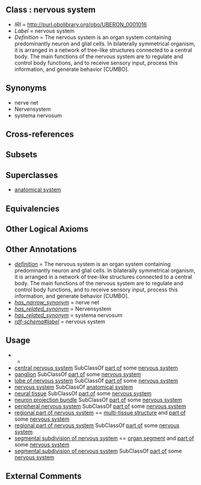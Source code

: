 
## Class : nervous system

 * *IRI* = http://purl.obolibrary.org/obo/UBERON_0001016
 * *Label* = nervous system
 * *Definition* = The nervous system is an organ system containing predominantly neuron and glial cells. In bilaterally symmetrical organism, it is arranged in a network of tree-like structures connected to a central body. The main functions of the nervous system are to regulate and control body functions, and to receive sensory input, process this information, and generate behavior [CUMBO].

## Synonyms

 * nerve net
 * Nervensystem
 * systema nervosum

## Cross-references


## Subsets


## Superclasses

 * [anatomical system](../../UBERON/67/UBERON_0000467.md)

## Equivalencies


## Other Logical Axioms


## Other Annotations

 * *[definition](../../IAO/15/IAO_0000115.md)* = The nervous system is an organ system containing predominantly neuron and glial cells. In bilaterally symmetrical organism, it is arranged in a network of tree-like structures connected to a central body. The main functions of the nervous system are to regulate and control body functions, and to receive sensory input, process this information, and generate behavior [CUMBO].
 * *[has_narrow_synonym](../../ym/oboInOwl#hasNarrowSynonym.md)* = nerve net
 * *[has_related_synonym](../../ym/oboInOwl#hasRelatedSynonym.md)* = Nervensystem
 * *[has_related_synonym](../../ym/oboInOwl#hasRelatedSynonym.md)* = systema nervosum
 * *[rdf-schema#label](../../el/rdf-schema#label.md)* = nervous system

## Usage

 * -
 * [central nervous system](../../UBERON/17/UBERON_0001017.md) SubClassOf [part of](../../BFO/50/BFO_0000050.md) some [nervous system](../../UBERON/16/UBERON_0001016.md)
 * [ganglion](../../UBERON/45/UBERON_0000045.md) SubClassOf [part of](../../BFO/50/BFO_0000050.md) some [nervous system](../../UBERON/16/UBERON_0001016.md)
 * [lobe of nervous system](../../CEPH/94/CEPH_0000294.md) SubClassOf [part of](../../BFO/50/BFO_0000050.md) some [nervous system](../../UBERON/16/UBERON_0001016.md)
 * [nervous system](../../UBERON/16/UBERON_0001016.md) SubClassOf [anatomical system](../../UBERON/67/UBERON_0000467.md)
 * [neural tissue](../../UBERON/14/UBERON_0003714.md) SubClassOf [part of](../../BFO/50/BFO_0000050.md) some [nervous system](../../UBERON/16/UBERON_0001016.md)
 * [neuron projection bundle](../../UBERON/22/UBERON_0000122.md) SubClassOf [part of](../../BFO/50/BFO_0000050.md) some [nervous system](../../UBERON/16/UBERON_0001016.md)
 * [peripheral nervous system](../../UBERON/10/UBERON_0000010.md) SubClassOf [part of](../../BFO/50/BFO_0000050.md) some [nervous system](../../UBERON/16/UBERON_0001016.md)
 * [regional part of nervous system](../../UBERON/73/UBERON_0000073.md) == [multi-tissue structure](../../UBERON/81/UBERON_0000481.md) and [part of](../../BFO/50/BFO_0000050.md) some [nervous system](../../UBERON/16/UBERON_0001016.md)
 * [regional part of nervous system](../../UBERON/73/UBERON_0000073.md) SubClassOf [part of](../../BFO/50/BFO_0000050.md) some [nervous system](../../UBERON/16/UBERON_0001016.md)
 * [segmental subdivision of nervous system](../../UBERON/32/UBERON_0004732.md) == [organ segment](../../UBERON/63/UBERON_0000063.md) and [part of](../../BFO/50/BFO_0000050.md) some [nervous system](../../UBERON/16/UBERON_0001016.md)
 * [segmental subdivision of nervous system](../../UBERON/32/UBERON_0004732.md) SubClassOf [part of](../../BFO/50/BFO_0000050.md) some [nervous system](../../UBERON/16/UBERON_0001016.md)

## External Comments

